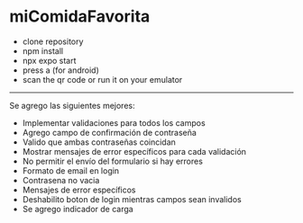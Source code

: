 # miComidaFavorita

- clone repository
- npm install
- npx expo start
- press a (for android)
- scan the qr code or run it on your emulator

---

Se agrego las siguientes mejores:
- Implementar validaciones para todos los campos
- Agrego campo de confirmación de contraseña
- Valido que ambas contraseñas coincidan
- Mostrar mensajes de error específicos para cada validación
- No permitir el envío del formulario si hay errores
- Formato de email en login
- Contrasena no vacia
- Mensajes de error específicos
- Deshabilito boton de login mientras campos sean invalidos
- Se agrego indicador de carga
